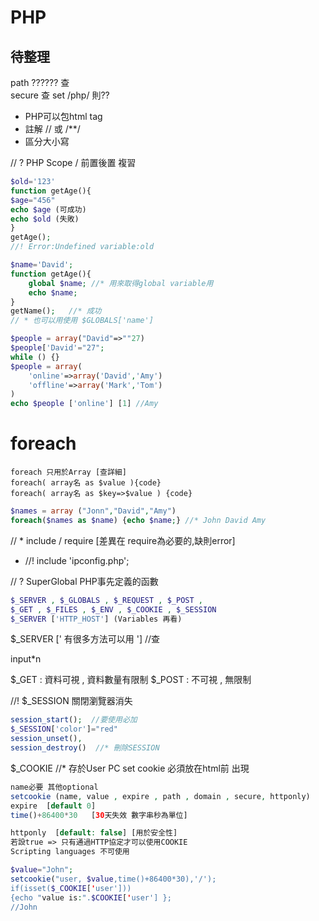 # PHP

## 待整理
path ?????? 查  
secure 查
set /php/ 則??

* PHP可以包html tag
* 註解 // 或 /**/
* 區分大小寫

// ? PHP Scope / 前置後置 複習
```PHP
$old='123'
function getAge(){
$age="456"
echo $age (可成功)
echo $old (失敗)
}
getAge();
//! Error:Undefined variable:old
```

```php
$name='David';
function getAge(){
	global $name; //* 用來取得global variable用
	echo $name;
}
getName();   //* 成功
// * 也可以用使用 $GLOBALS['name']
```

```php
$people = array("David"=>""27)
$people['David'="27";
while () {}
$people = array(
	'online'=>array('David','Amy')
	'offline'=>array('Mark','Tom')
)
echo $people ['online'] [1] //Amy
```

# foreach
```
foreach 只用於Array [查詳細]
foreach( array名 as $value ){code}
foreach( array名 as $key=>$value ) {code}
```

```php
$names = array ("Jonn","David","Amy")
foreach($names as $name) {echo $name;} //* John David Amy
```

// * include / require [差異在 require為必要的,缺則error]
* //! include 'ipconfig.php';

// ? SuperGlobal PHP事先定義的函數
```php
$_SERVER , $_GLOBALS , $_REQUEST , $_POST , 
$_GET , $_FILES , $_ENV , $_COOKIE , $_SESSION
$_SERVER ['HTTP_HOST'] (Variables 再看)
```

$_SERVER ['  有很多方法可以用  ']  //查

<form action="test.php" method="post"> input*n </form>
$_GET : 資料可視 , 資料數量有限制 
$_POST : 不可視 , 無限制

//! $_SESSION 關閉瀏覽器消失
```php
session_start();  //要使用必加
$_SESSION['color']="red"
session_unset(), 
session_destroy()  //* 刪除SESSION
```

$_COOKIE   //* 存於User PC
set cookie 必須放在html前 出現
```php
name必要 其他optional
setcookie (name, value , expire , path , domain , secure, httponly)
expire  [default 0]
time()+86400*30   [30天失效 數字串秒為單位]
```

```php
httponly  [default: false] [用於安全性]
若設true => 只有通過HTTP協定才可以使用COOKIE
Scripting languages 不可使用
```

```php
$value="John";
setcookie("user, $value,time()+86400*30),'/');
if(isset($_COOKIE['user']))
{echo "value is:".$COOKIE['user'] };
//John
```





















